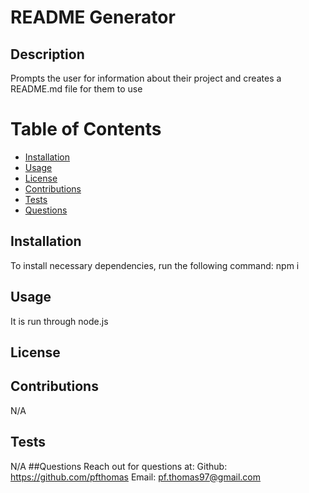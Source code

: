 
# README Generator
    
## Description
Prompts the user for information about their project and creates a README.md file for them to use
# Table of Contents
* [Installation](#installation)
* [Usage](#usage)
* [License](#license)
* [Contributions](#contributions)
* [Tests](#tests)
* [Questions](#questions)

## Installation
To install necessary dependencies, run the following command:
npm i

## Usage
It is run through node.js

## License 
    
## Contributions
N/A

## Tests
N/A
##Questions 
Reach out for questions at:
Github: https://github.com/pfthomas
Email: pf.thomas97@gmail.com
    